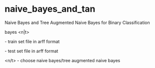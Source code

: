 # naive_bayes_and_tan
Naive Bayes and Tree Augmented Naive Bayes for Binary Classification

bayes <train-set-file> <test-set-file> <n|t>
  
  <train-set-file> - train set file in arff format
  
  <test-set-file>  - test set file in arff format
   
   <n/t> - choose naive bayes/tree augmented naive bayes
  
  
